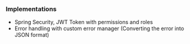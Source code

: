 ### Implementations ###

- Spring Security, JWT Token with permissions and roles
- Error handling with custom error manager (Converting the error into JSON format)

